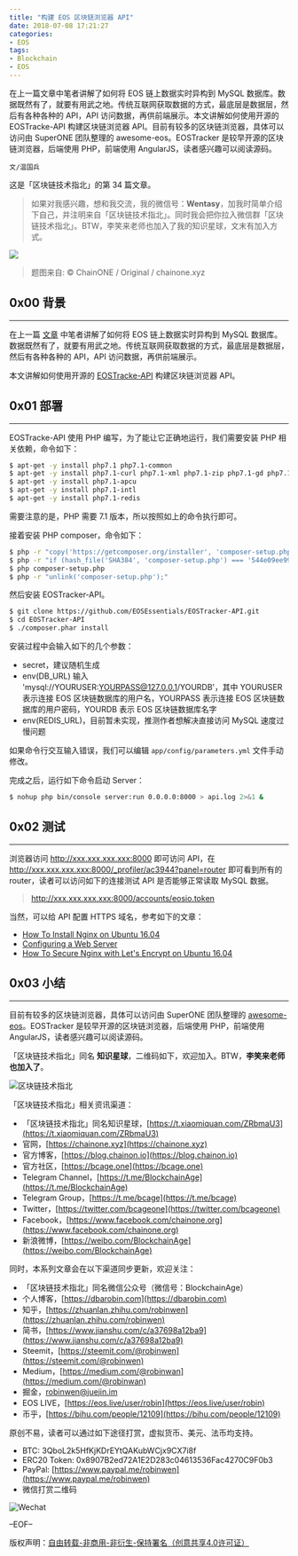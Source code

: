 ```yaml
---
title: "构建 EOS 区块链浏览器 API"
date: 2018-07-08 17:21:27
categories:
- EOS
tags:
- Blockchain
- EOS
---
```

在上一篇文章中笔者讲解了如何将 EOS 链上数据实时异构到 MySQL 数据库。数据既然有了，就要有用武之地。传统互联网获取数据的方式，最底层是数据层，然后有各种各种的 API，API 访问数据，再供前端展示。本文讲解如何使用开源的 EOSTracke-API 构建区块链浏览器 API。目前有较多的区块链浏览器，具体可以访问由 SuperONE 团队整理的 awesome-eos。EOSTracker 是较早开源的区块链浏览器，后端使用 PHP，前端使用 AngularJS，读者感兴趣可以阅读源码。
<!-- more -->

`文/温国兵`

这是「区块链技术指北」的第 34 篇文章。

> 如果对我感兴趣，想和我交流，我的微信号：**Wentasy**，加我时简单介绍下自己，并注明来自「区块链技术指北」。同时我会把你拉入微信群「区块链技术指北」。BTW，李笑来老师也加入了我的知识星球，文末有加入方式。

![](https://i.imgur.com/smxzEPJ.png)

> 题图来自: © ChainONE / Original / chainone.xyz

## 0x00 背景
***

在上一篇 [文章](https://dbarobin.com/2018/07/06/eos-sql-db-plugin) 中笔者讲解了如何将 EOS 链上数据实时异构到 MySQL 数据库。数据既然有了，就要有用武之地。传统互联网获取数据的方式，最底层是数据层，然后有各种各种的 API，API 访问数据，再供前端展示。

本文讲解如何使用开源的 [EOSTracke-API](https://github.com/EOSEssentials/EOSTracker-API.git) 构建区块链浏览器 API。

## 0x01 部署
***

EOSTracke-API 使用 PHP 编写，为了能让它正确地运行，我们需要安装 PHP 相关依赖，命令如下：

``` bash
$ apt-get -y install php7.1 php7.1-common
$ apt-get -y install php7.1-curl php7.1-xml php7.1-zip php7.1-gd php7.1-mysql php7.1-mbstring
$ apt-get -y install php7.1-apcu
$ apt-get -y install php7.1-intl
$ apt-get -y install php7.1-redis
```

需要注意的是，PHP 需要 7.1 版本，所以按照如上的命令执行即可。

接着安装 PHP composer，命令如下：

``` bash
$ php -r "copy('https://getcomposer.org/installer', 'composer-setup.php');"
$ php -r "if (hash_file('SHA384', 'composer-setup.php') === '544e09ee996cdf60ece3804abc52599c22b1f40f4323403c44d44fdfdd586475ca9813a858088ffbc1f233e9b180f061') { echo 'Installer verified'; } else { echo 'Installer corrupt'; unlink('composer-setup.php'); } echo PHP_EOL;"
$ php composer-setup.php
$ php -r "unlink('composer-setup.php');"
```

然后安装 EOSTracker-API。

``` bash
$ git clone https://github.com/EOSEssentials/EOSTracker-API.git
$ cd EOSTracker-API
$ ./composer.phar install
```

安装过程中会输入如下的几个参数：

* secret，建议随机生成
* env(DB_URL) 输入 'mysql://YOURUSER:YOURPASS@127.0.0.1/YOURDB'，其中 YOURUSER 表示连接 EOS 区块链数据库的用户名，YOURPASS 表示连接 EOS 区块链数据库的用户密码，YOURDB 表示 EOS 区块链数据库名字
* env(REDIS_URL)，目前暂未实现，推测作者想解决直接访问 MySQL 速度过慢问题

如果命令行交互输入错误，我们可以编辑 `app/config/parameters.yml` 文件手动修改。

完成之后，运行如下命令启动 Server：

``` bash
$ nohup php bin/console server:run 0.0.0.0:8000 > api.log 2>&1 &
```

## 0x02 测试
***

浏览器访问 http://xxx.xxx.xxx.xxx:8000 即可访问 API，在 http://xxx.xxx.xxx.xxx:8000/_profiler/ac3944?panel=router 即可看到所有的 router，读者可以访问如下的连接测试 API 是否能够正常读取 MySQL 数据。

> http://xxx.xxx.xxx.xxx:8000/accounts/eosio.token

当然，可以给 API 配置 HTTPS 域名，参考如下的文章：

* [How To Install Nginx on Ubuntu 16.04](https://www.digitalocean.com/community/tutorials/how-to-install-nginx-on-ubuntu-16-04)
* [Configuring a Web Server](https://symfony.com/doc/current/setup/web_server_configuration.html)
* [How To Secure Nginx with Let's Encrypt on Ubuntu 16.04](https://www.digitalocean.com/community/tutorials/how-to-secure-nginx-with-let-s-encrypt-on-ubuntu-16-04)

## 0x03 小结
***

目前有较多的区块链浏览器，具体可以访问由 SuperONE 团队整理的 [awesome-eos](https://github.com/superoneio/awesome-eos)。EOSTracker 是较早开源的区块链浏览器，后端使用 PHP，前端使用 AngularJS，读者感兴趣可以阅读源码。

「区块链技术指北」同名 **知识星球**，二维码如下，欢迎加入。BTW，**李笑来老师也加入了**。

![区块链技术指北](https://i.imgur.com/RBmpxTL.jpg)

「区块链技术指北」相关资讯渠道：

* 「区块链技术指北」同名知识星球，[https://t.xiaomiquan.com/ZRbmaU3](https://t.xiaomiquan.com/ZRbmaU3)
* 官网，[https://chainone.xyz](https://chainone.xyz)
* 官方博客，[https://blog.chainon.io](https://blog.chainon.io)
* 官方社区，[https://bcage.one](https://bcage.one)
* Telegram Channel，[https://t.me/BlockchainAge](https://t.me/BlockchainAge)
* Telegram Group，[https://t.me/bcage](https://t.me/bcage)
* Twitter，[https://twitter.com/bcageone](https://twitter.com/bcageone)
* Facebook，[https://www.facebook.com/chainone.org](https://www.facebook.com/chainone.org)
* 新浪微博，[https://weibo.com/BlockchainAge](https://weibo.com/BlockchainAge)

同时，本系列文章会在以下渠道同步更新，欢迎关注：

* 「区块链技术指北」同名微信公众号（微信号：BlockchainAge）
* 个人博客，[https://dbarobin.com](https://dbarobin.com)
* 知乎，[https://zhuanlan.zhihu.com/robinwen](https://zhuanlan.zhihu.com/robinwen)
* 简书，[https://www.jianshu.com/c/a37698a12ba9](https://www.jianshu.com/c/a37698a12ba9)
* Steemit，[https://steemit.com/@robinwen](https://steemit.com/@robinwen)
* Medium，[https://medium.com/@robinwan](https://medium.com/@robinwan)
* 掘金，[robinwen@juejin.im](https://juejin.im/user/5673ccae60b2260ee435f89a/posts)
* EOS LIVE，[https://eos.live/user/robin](https://eos.live/user/robin)
* 币乎，[https://bihu.com/people/12109](https://bihu.com/people/12109)

原创不易，读者可以通过如下途径打赏，虚拟货币、美元、法币均支持。

* BTC: 3QboL2k5HfKjKDrEYtQAKubWCjx9CX7i8f
* ERC20 Token: 0x8907B2ed72A1E2D283c04613536Fac4270C9F0b3
* PayPal: [https://www.paypal.me/robinwen](https://www.paypal.me/robinwen)
* 微信打赏二维码

![Wechat](https://i.imgur.com/SzoNl5b.jpg)

–EOF–

版权声明：[自由转载-非商用-非衍生-保持署名（创意共享4.0许可证）](http://creativecommons.org/licenses/by-nc-nd/4.0/deed.zh)
